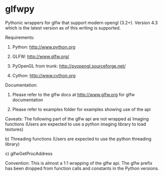 glfwpy
======

Pythonic wrappers for glfw that support modern opengl (3.2+). Version 4.3 which is the latest version as of this writing is supported.

Requirements:

1) Python: http://www.python.org

2) GLFW: http://www.glfw.org/

3) PyOpenGL from trunk: http://pyopengl.sourceforge.net/

4) Cython: http://www.cython.org

Documentation:
1) Please refer to the glfw docs at http://www.glfw.org for glfw documentation

2) Please refer to examples folder for examples showing use of the api

Caveats:
The following part of the glfw api are not wrapped
a) Imaging functions (Users are expected to use a python imaging library to load textures)

b) Threading functions (Users are expected to use the python threading library)

c) glfwGetProcAddress

Convention:
This is almost a 1:1 wrapping of the glfw api. The glfw prefix has been dropped from function calls and constants in the Python versions.
